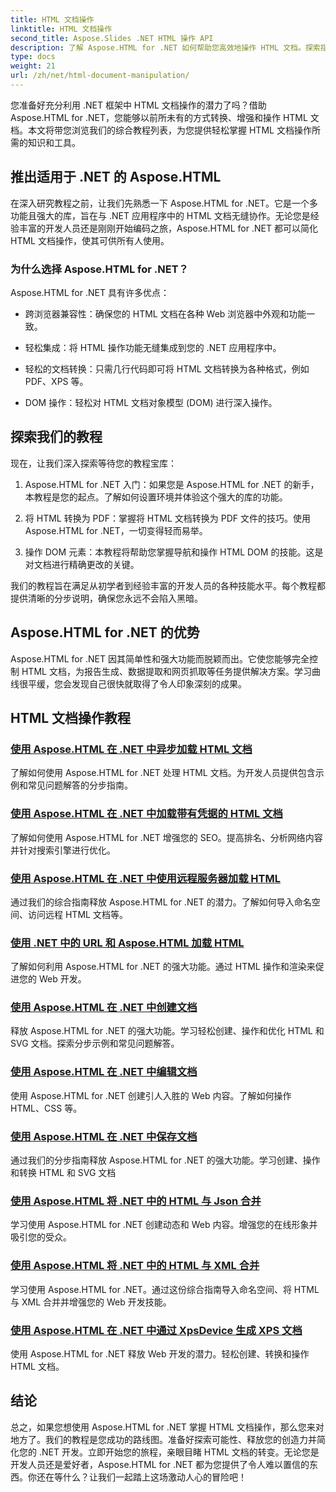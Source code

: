 ```yaml
---
title: HTML 文档操作
linktitle: HTML 文档操作
second_title: Aspose.Slides .NET HTML 操作 API
description: 了解 Aspose.HTML for .NET 如何帮助您高效地操作 HTML 文档。探索指导您完成整个过程的教程。
type: docs
weight: 21
url: /zh/net/html-document-manipulation/
---
```


您准备好充分利用 .NET 框架中 HTML 文档操作的潜力了吗？借助 Aspose.HTML for .NET，您能够以前所未有的方式转换、增强和操作 HTML 文档。本文将带您浏览我们的综合教程列表，为您提供轻松掌握 HTML 文档操作所需的知识和工具。

## 推出适用于 .NET 的 Aspose.HTML

在深入研究教程之前，让我们先熟悉一下 Aspose.HTML for .NET。它是一个多功能且强大的库，旨在与 .NET 应用程序中的 HTML 文档无缝协作。无论您是经验丰富的开发人员还是刚刚开始编码之旅，Aspose.HTML for .NET 都可以简化 HTML 文档操作，使其可供所有人使用。

### 为什么选择 Aspose.HTML for .NET？

Aspose.HTML for .NET 具有许多优点：

- 跨浏览器兼容性：确保您的 HTML 文档在各种 Web 浏览器中外观和功能一致。

- 轻松集成：将 HTML 操作功能无缝集成到您的 .NET 应用程序中。

- 轻松的文档转换：只需几行代码即可将 HTML 文档转换为各种格式，例如 PDF、XPS 等。

- DOM 操作：轻松对 HTML 文档对象模型 (DOM) 进行深入操作。

## 探索我们的教程

现在，让我们深入探索等待您的教程宝库：

1. Aspose.HTML for .NET 入门：如果您是 Aspose.HTML for .NET 的新手，本教程是您的起点。了解如何设置环境并体验这个强大的库的功能。

2. 将 HTML 转换为 PDF：掌握将 HTML 文档转换为 PDF 文件的技巧。使用 Aspose.HTML for .NET，一切变得轻而易举。

3. 操作 DOM 元素：本教程将帮助您掌握导航和操作 HTML DOM 的技能。这是对文档进行精确更改的关键。

我们的教程旨在满足从初学者到经验丰富的开发人员的各种技能水平。每个教程都提供清晰的分步说明，确保您永远不会陷入黑暗。

## Aspose.HTML for .NET 的优势

Aspose.HTML for .NET 因其简单性和强大功能而脱颖而出。它使您能够完全控制 HTML 文档，为报告生成、数据提取和网页抓取等任务提供解决方案。学习曲线很平缓，您会发现自己很快就取得了令人印象深刻的成果。

## HTML 文档操作教程
### [使用 Aspose.HTML 在 .NET 中异步加载 HTML 文档](./load-html-doc-asynchronously/)
了解如何使用 Aspose.HTML for .NET 处理 HTML 文档。为开发人员提供包含示例和常见问题解答的分步指南。
### [使用 Aspose.HTML 在 .NET 中加载带有凭据的 HTML 文档](./load-html-doc-with-credentials/)
了解如何使用 Aspose.HTML for .NET 增强您的 SEO。提高排名、分析网络内容并针对搜索引擎进行优化。
### [使用 Aspose.HTML 在 .NET 中使用远程服务器加载 HTML](./load-html-using-remote-server/)
通过我们的综合指南释放 Aspose.HTML for .NET 的潜力。了解如何导入命名空间、访问远程 HTML 文档等。
### [使用 .NET 中的 URL 和 Aspose.HTML 加载 HTML](./load-html-using-url/)
了解如何利用 Aspose.HTML for .NET 的强大功能。通过 HTML 操作和渲染来促进您的 Web 开发。
### [使用 Aspose.HTML 在 .NET 中创建文档](./creating-a-document/)
释放 Aspose.HTML for .NET 的强大功能。学习轻松创建、操作和优化 HTML 和 SVG 文档。探索分步示例和常见问题解答。
### [使用 Aspose.HTML 在 .NET 中编辑文档](./editing-a-document/)
使用 Aspose.HTML for .NET 创建引人入胜的 Web 内容。了解如何操作 HTML、CSS 等。
### [使用 Aspose.HTML 在 .NET 中保存文档](./saving-a-document/)
通过我们的分步指南释放 Aspose.HTML for .NET 的强大功能。学习创建、操作和转换 HTML 和 SVG 文档
### [使用 Aspose.HTML 将 .NET 中的 HTML 与 Json 合并](./merge-html-with-json/)
学习使用 Aspose.HTML for .NET 创建动态和 Web 内容。增强您的在线形象并吸引您的受众。
### [使用 Aspose.HTML 将 .NET 中的 HTML 与 XML 合并](./merge-html-with-xml/)
学习使用 Aspose.HTML for .NET。通过这份综合指南导入命名空间、将 HTML 与 XML 合并并增强您的 Web 开发技能。
### [使用 Aspose.HTML 在 .NET 中通过 XpsDevice 生成 XPS 文档](./generate-xps-documents-by-xpsdevice/)
使用 Aspose.HTML for .NET 释放 Web 开发的潜力。轻松创建、转换和操作 HTML 文档。

## 结论

总之，如果您想使用 Aspose.HTML for .NET 掌握 HTML 文档操作，那么您来对地方了。我们的教程是您成功的路线图。准备好探索可能性、释放您的创造力并简化您的 .NET 开发。立即开始您的旅程，亲眼目睹 HTML 文档的转变。无论您是开发人员还是爱好者，Aspose.HTML for .NET 都为您提供了令人难以置信的东西。你还在等什么？让我们一起踏上这场激动人心的冒险吧！